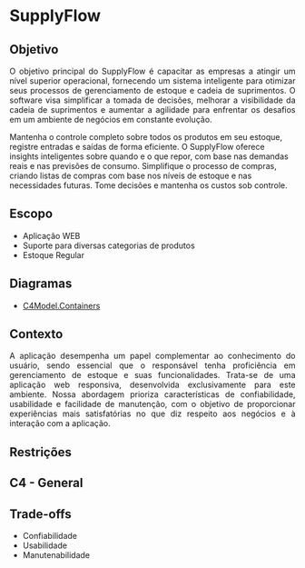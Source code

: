 # SupplyFlow

## Objetivo

<p align="justify"> O objetivo principal do SupplyFlow é capacitar as empresas a atingir um nível superior operacional, fornecendo um sistema inteligente para otimizar seus processos de gerenciamento de estoque e cadeia de suprimentos. O software visa simplificar a tomada de decisões, melhorar a visibilidade da cadeia de suprimentos e aumentar a agilidade para enfrentar os desafios em um ambiente de negócios em constante evolução. 

Mantenha o controle completo sobre todos os produtos em seu estoque, registre entradas e saídas de forma eficiente. O SupplyFlow oferece insights inteligentes sobre quando e o que repor, com base nas demandas reais e nas previsões de consumo. Simplifique o processo de compras, criando listas de compras com base nos níveis de estoque e nas necessidades futuras. Tome decisões e mantenha os custos sob controle.</p>

## Escopo

- Aplicação WEB
- Suporte para diversas categorias de produtos
- Estoque Regular

## Diagramas

- [C4Model.Containers](https://drive.google.com/file/d/1JsUiNJ1vfnW-01cuZCHTYmnyuxkWclcy/view?usp=sharing)

## Contexto

<p align="justify">A aplicação desempenha um papel complementar ao conhecimento do usuário, sendo essencial que o responsável tenha proficiência em gerenciamento de estoque e suas funcionalidades. Trata-se de uma aplicação web responsiva, desenvolvida exclusivamente para este ambiente. Nossa abordagem prioriza características de confiabilidade, usabilidade e facilidade de manutenção, com o objetivo de proporcionar experiências mais satisfatórias no que diz respeito aos negócios e à interação com a aplicação.</p>

## Restrições

## C4 - General

## Trade-offs

- Confiabilidade
- Usabilidade  
- Manutenabilidade   


